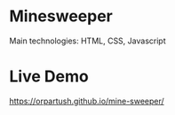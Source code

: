 # Minesweeper
Main technologies: HTML, CSS, Javascript

# Live Demo
https://orpartush.github.io/mine-sweeper/
